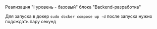 Реализация "I уровень - базовый" блока "Backend-разработка"

Для запуска в докер `sudo docker compose up -d` после запуска нужно подождать пару секунд
